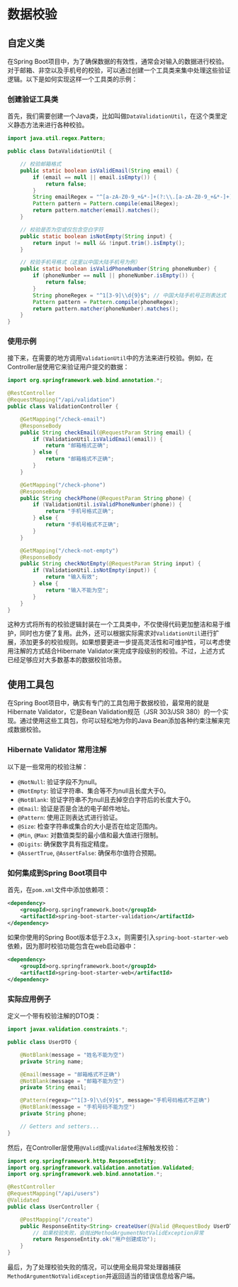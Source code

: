 
# 数据校验
## 自定义类
在Spring Boot项目中，为了确保数据的有效性，通常会对输入的数据进行校验。对于邮箱、非空以及手机号的校验，可以通过创建一个工具类来集中处理这些验证逻辑。以下是如何实现这样一个工具类的示例：

### 创建验证工具类

首先，我们需要创建一个Java类，比如叫做`DataValidationUtil`，在这个类里定义静态方法来进行各种校验。

```java
import java.util.regex.Pattern;

public class DataValidationUtil {

    // 校验邮箱格式
    public static boolean isValidEmail(String email) {
        if (email == null || email.isEmpty()) {
            return false;
        }
        String emailRegex = "^[a-zA-Z0-9_+&*-]+(?:\\.[a-zA-Z0-9_+&*-]+)*@(?:[a-zA-Z0-9-]+\\.)+[a-zA-Z]{2,7}$";
        Pattern pattern = Pattern.compile(emailRegex);
        return pattern.matcher(email).matches();
    }

    // 校验是否为空或仅包含空白字符
    public static boolean isNotEmpty(String input) {
        return input != null && !input.trim().isEmpty();
    }

    // 校验手机号格式（这里以中国大陆手机号为例）
    public static boolean isValidPhoneNumber(String phoneNumber) {
        if (phoneNumber == null || phoneNumber.isEmpty()) {
            return false;
        }
        String phoneRegex = "^1[3-9]\\d{9}$"; // 中国大陆手机号正则表达式
        Pattern pattern = Pattern.compile(phoneRegex);
        return pattern.matcher(phoneNumber).matches();
    }
}
```

### 使用示例

接下来，在需要的地方调用`ValidationUtil`中的方法来进行校验。例如，在Controller层使用它来验证用户提交的数据：

```java
import org.springframework.web.bind.annotation.*;

@RestController
@RequestMapping("/api/validation")
public class ValidationController {

    @GetMapping("/check-email")
    @ResponseBody
    public String checkEmail(@RequestParam String email) {
        if (ValidationUtil.isValidEmail(email)) {
            return "邮箱格式正确";
        } else {
            return "邮箱格式不正确";
        }
    }

    @GetMapping("/check-phone")
    @ResponseBody
    public String checkPhone(@RequestParam String phone) {
        if (ValidationUtil.isValidPhoneNumber(phone)) {
            return "手机号格式正确";
        } else {
            return "手机号格式不正确";
        }
    }

    @GetMapping("/check-not-empty")
    @ResponseBody
    public String checkNotEmpty(@RequestParam String input) {
        if (ValidationUtil.isNotEmpty(input)) {
            return "输入有效";
        } else {
            return "输入不能为空";
        }
    }
}
```

这种方式将所有的校验逻辑封装在一个工具类中，不仅使得代码更加整洁和易于维护，同时也方便了复用。此外，还可以根据实际需求对`ValidationUtil`进行扩展，添加更多的校验规则。如果想要更进一步提高灵活性和可维护性，可以考虑使用注解的方式结合Hibernate Validator来完成字段级别的校验。不过，上述方式已经足够应对大多数基本的数据校验场景。


## 使用工具包
在Spring Boot项目中，确实有专门的工具包用于数据校验，最常用的就是Hibernate Validator，它是Bean Validation规范（JSR 303/JSR 380）的一个实现。通过使用这些工具包，你可以轻松地为你的Java Bean添加各种约束注解来完成数据校验。

### Hibernate Validator 常用注解

以下是一些常用的校验注解：

- `@NotNull`: 验证字段不为null。
- `@NotEmpty`: 验证字符串、集合等不为null且长度大于0。
- `@NotBlank`: 验证字符串不为null且去掉空白字符后的长度大于0。
- `@Email`: 验证是否是合法的电子邮件地址。
- `@Pattern`: 使用正则表达式进行验证。
- `@Size`: 检查字符串或集合的大小是否在给定范围内。
- `@Min`, `@Max`: 对数值类型的最小值和最大值进行限制。
- `@Digits`: 确保数字具有指定精度。
- `@AssertTrue`, `@AssertFalse`: 确保布尔值符合预期。

### 如何集成到Spring Boot项目中

首先，在`pom.xml`文件中添加依赖项：

```xml
<dependency>
    <groupId>org.springframework.boot</groupId>
    <artifactId>spring-boot-starter-validation</artifactId>
</dependency>
```

如果你使用的Spring Boot版本低于2.3.x，则需要引入`spring-boot-starter-web`依赖，因为那时校验功能包含在web启动器中：

```xml
<dependency>
    <groupId>org.springframework.boot</groupId>
    <artifactId>spring-boot-starter-web</artifactId>
</dependency>
```

### 实际应用例子

定义一个带有校验注解的DTO类：

```java
import javax.validation.constraints.*;

public class UserDTO {

    @NotBlank(message = "姓名不能为空")
    private String name;

    @Email(message = "邮箱格式不正确")
    @NotBlank(message = "邮箱不能为空")
    private String email;

    @Pattern(regexp="^1[3-9]\\d{9}$", message="手机号码格式不正确")
    @NotBlank(message = "手机号码不能为空")
    private String phone;

    // Getters and setters...
}
```

然后，在Controller层使用`@Valid`或`@Validated`注解触发校验：

```java
import org.springframework.http.ResponseEntity;
import org.springframework.validation.annotation.Validated;
import org.springframework.web.bind.annotation.*;

@RestController
@RequestMapping("/api/users")
@Validated
public class UserController {

    @PostMapping("/create")
    public ResponseEntity<String> createUser(@Valid @RequestBody UserDTO userDTO) {
        // 如果校验失败，会抛出MethodArgumentNotValidException异常
        return ResponseEntity.ok("用户创建成功");
    }
}
```

最后，为了处理校验失败的情况，可以使用全局异常处理器捕获`MethodArgumentNotValidException`并返回适当的错误信息给客户端。
